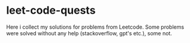 # leet-code-quests

Here i collect my solutions for problems from Leetcode. Some problems were solved without any help (stackoverflow, gpt's etc.), some not.
